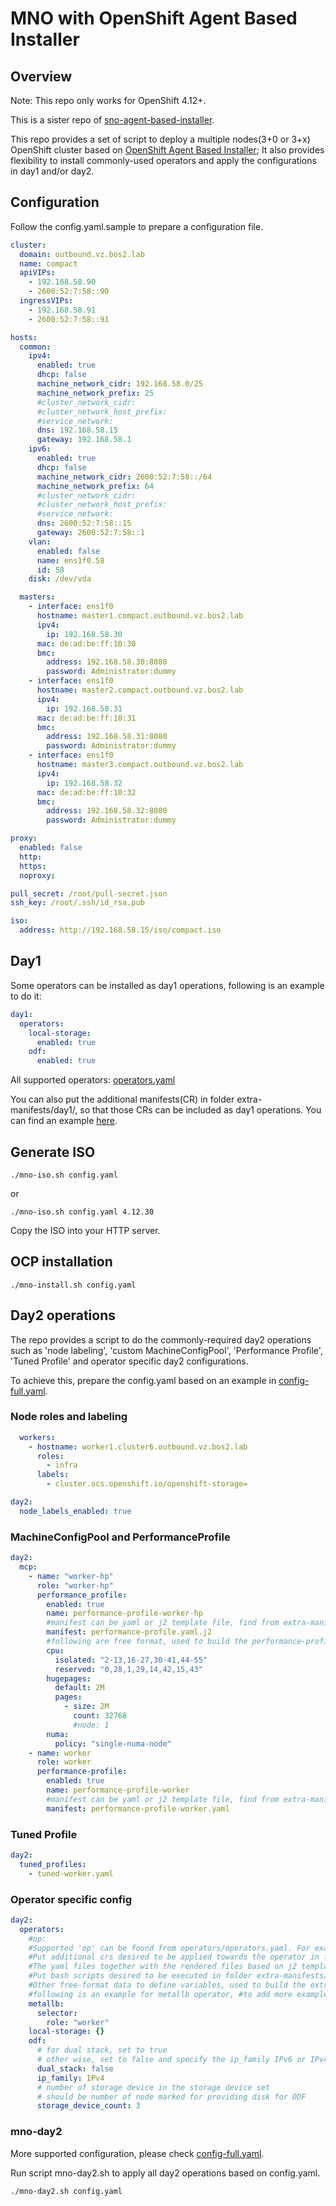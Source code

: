 # MNO with OpenShift Agent Based Installer

## Overview

Note: This repo only works for OpenShift 4.12+. 

This is a sister repo of [sno-agent-based-installer](https://github.com/borball/sno-agent-based-installer).

This repo provides a set of script to deploy a multiple nodes(3+0 or 3+x) OpenShift cluster based on [OpenShift Agent Based Installer](https://docs.openshift.com/container-platform/4.12/installing/installing_with_agent_based_installer/preparing-to-install-with-agent-based-installer.html);
It also provides flexibility to install commonly-used operators and apply the configurations in day1 and/or day2. 

## Configuration

Follow the config.yaml.sample to prepare a configuration file. 

```yaml
cluster:
  domain: outbound.vz.bos2.lab
  name: compact
  apiVIPs:
    - 192.168.58.90
    - 2600:52:7:58::90
  ingressVIPs:
    - 192.168.58.91
    - 2600:52:7:58::91

hosts:
  common:
    ipv4:
      enabled: true
      dhcp: false
      machine_network_cidr: 192.168.58.0/25
      machine_network_prefix: 25
      #cluster_network_cidr:
      #cluster_network_host_prefix:
      #service_network:
      dns: 192.168.58.15
      gateway: 192.168.58.1
    ipv6:
      enabled: true
      dhcp: false
      machine_network_cidr: 2600:52:7:58::/64
      machine_network_prefix: 64
      #cluster_network_cidr:
      #cluster_network_host_prefix:
      #service_network:
      dns: 2600:52:7:58::15
      gateway: 2600:52:7:58::1
    vlan:
      enabled: false
      name: ens1f0.58
      id: 58
    disk: /dev/vda

  masters:
    - interface: ens1f0
      hostname: master1.compact.outbound.vz.bos2.lab
      ipv4:
        ip: 192.168.58.30
      mac: de:ad:be:ff:10:30
      bmc:
        address: 192.168.58.30:8080
        password: Administrator:dummy
    - interface: ens1f0
      hostname: master2.compact.outbound.vz.bos2.lab
      ipv4:
        ip: 192.168.58.31
      mac: de:ad:be:ff:10:31
      bmc:
        address: 192.168.58.31:8080
        password: Administrator:dummy
    - interface: ens1f0
      hostname: master3.compact.outbound.vz.bos2.lab
      ipv4:
        ip: 192.168.58.32
      mac: de:ad:be:ff:10:32
      bmc:
        address: 192.168.58.32:8080
        password: Administrator:dummy

proxy:
  enabled: false
  http:
  https:
  noproxy:

pull_secret: /root/pull-secret.json
ssh_key: /root/.ssh/id_rsa.pub

iso:
  address: http://192.168.58.15/iso/compact.iso
```

## Day1

Some operators can be installed as day1 operations, following is an example to do it:

```yaml
day1:
  operators:
    local-storage:
      enabled: true
    odf:
      enabled: true
```

All supported operators: [operators.yaml](operators/operators.yaml)

You can also put the additional manifests(CR) in folder extra-manifests/day1/, so that those CRs can be included as day1 operations. You can find an example [here](test/odf/extra-manifests/day1/98-disk-partition-mc.yaml).

## Generate ISO

```shell
./mno-iso.sh config.yaml
```

or

```shell
./mno-iso.sh config.yaml 4.12.30
```

Copy the ISO into your HTTP server. 

## OCP installation

```shell
./mno-install.sh config.yaml
```

## Day2 operations

The repo provides a script to do the commonly-required day2 operations such as 'node labeling', 'custom MachineConfigPool', 'Performance Profile', 'Tuned Profile' and operator specific day2 configurations.

To achieve this, prepare the config.yaml based on an example in [config-full.yaml](samples/config-full.yaml). 

### Node roles and labeling

```yaml
  workers:
    - hostname: worker1.cluster6.outbound.vz.bos2.lab
      roles:
        - infra
      labels:
        - cluster.ocs.openshift.io/openshift-storage=

day2:
  node_labels_enabled: true
```

### MachineConfigPool and PerformanceProfile

```yaml
day2:
  mcp:
    - name: "worker-hp"
      role: "worker-hp"
      performance_profile:
        enabled: true
        name: performance-profile-worker-hp
        #manifest can be yaml or j2 template file, find from extra-manifests/day2/performance-profiles/ if a relative path provided
        manifest: performance-profile.yaml.j2
        #following are free format, used to build the performance-profile based on the j2 template
        cpu:
          isolated: "2-13,16-27,30-41,44-55"
          reserved: "0,28,1,29,14,42,15,43"
        hugepages:
          default: 2M
          pages:
            - size: 2M
              count: 32768
              #node: 1
        numa:
          policy: "single-numa-node"
    - name: worker
      role: worker
      performance-profile:
        enabled: true
        name: performance-profile-worker
        #manifest can be yaml or j2 template file, find from extra-manifests/day2/performance-profiles/ if a relative path provided
        manifest: performance-profile-worker.yaml
```

### Tuned Profile

```yaml
day2:
  tuned_profiles:
    - tuned-worker.yaml
```

### Operator specific config

```yaml
day2:
  operators:
    #op:
    #Supported 'op' can be found from operators/operators.yaml. For example: local-storage or nmstate
    #Put additional crs desired to be applied towards the operator in folder extra-manifests/day2/$op/, can support yaml or j2 file;
    #The yaml files together with the rendered files based on j2 templates will be executed with a respected order by file name.
    #Put bash scripts desired to be executed in folder extra-manifests/day2/$op/, can support *.sh
    #Other free-format data to define variables, used to build the extra-manifests based on the template provided in extra-manifests/day2/$op/
    #following is an example for metallb operator, #to add more examples.
    metallb:
      selector:
        role: "worker"
    local-storage: {}
    odf:
      # for dual stack, set to true
      # other wise, set to false and specify the ip_family IPv6 or IPv4
      dual_stack: false
      ip_family: IPv4
      # number of storage device in the storage device set
      # should be number of node marked for providing disk for ODF
      storage_device_count: 3
```

### mno-day2

More supported configuration, please check [config-full.yaml](samples/config-full.yaml).

Run script mno-day2.sh to apply all day2 operations based on config.yaml.

```shell
./mno-day2.sh config.yaml
```

